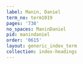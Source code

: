 ```yaml
---
label: Manin, Daniel
term_no: term1019
pages: '738'
no_spaces: ManinDaniel
pid: manindaniel
order: '0615'
layout: generic_index_term
collection: index-headings
---
```

